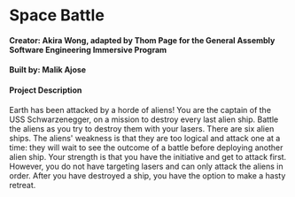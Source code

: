 # Space Battle
#### Creator: Akira Wong, adapted by Thom Page for the General Assembly Software Engineering Immersive Program
#### Built by: Malik Ajose

#### Project Description
Earth has been attacked by a horde of aliens! You are the captain of the USS Schwarzenegger, on a mission to destroy every last alien ship. Battle the aliens as you try to destroy them with your lasers. There are six alien ships. The aliens' weakness is that they are too logical and attack one at a time: they will wait to see the outcome of a battle before deploying another alien ship. Your strength is that you have the initiative and get to attack first. However, you do not have targeting lasers and can only attack the aliens in order. After you have destroyed a ship, you have the option to make a hasty retreat.
